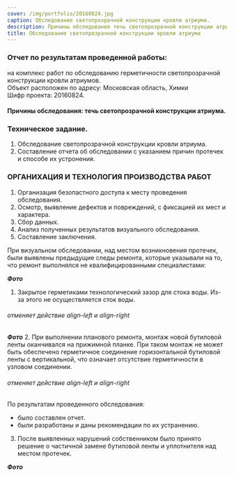 ```yaml
---
cover: /img/portfolio/20160824.jpg
caption: Обследование светопрозрачной конструкции кровли атриума.
description: Причины обследования течь светопрозрачной конструкции атриума.
title: Обследование светопрозрачной конструкции кровли атриума
---
```



### **Отчет по результатам проведенной работы:**
на комплекс работ по обследованию герметичности светопрозрачной конструкции кровли атриумов.  
Объект расположен по адресу: Московская область, Химки   
Шифр проекта: 20160824.	

#### Причины обследования: течь светопрозрачной конструкции атриума.

### **Техническое задание.**
1.	Обследование светопрозрачной конструкции кровли атриума.
2.	Составление отчета об обследовании с указанием причин протечек и способе их устронения.

### **ОРГАНИХАЦИЯ И ТЕХНОЛОГИЯ ПРОИЗВОДСТВА РАБОТ**
1.	Организация безопастного доступа к месту проведения обследования.
2.	Осмотр, выявление дефектов и повреждений, с фиксацией их мест и характера.
3.	Сбор данных.
4.	Анализ полученных результатов визуального обследования.
5.	Составление заключения.

При визуальном обследовании, над местом возникновения протечек, были выявлены предыдущие следы ремонта, которые указывали на то, что ремонт выполнялся не квалифицированными специалистами:


***Фото***
1.	Закрытое герметиками технологический зазор для стока воды. Из-за этого не осуществляется сток воды.
###### отменяет действие align-left и align-right


***Фото***
2.	При выполнении планового ремонта, монтаж новой бутиловой ленты оканчивался на прижимной планке. При таком монтаж не может быть обеспечено герметичное соединение горизонтальной бутиловой ленты с вертикальной, что означает отсутствие герметичности в узловом соединении.
###### отменяет действие align-left и align-right

По результатам проведенного обследования: 
- было составлен отчет. 
- были разработаны и даны рекомендации по их устранению.

3.	После выявленных нарушений собственником было принято решение о частичной замене бутиловой ленты и уплотнителя над местом протечек.

***Фото***



